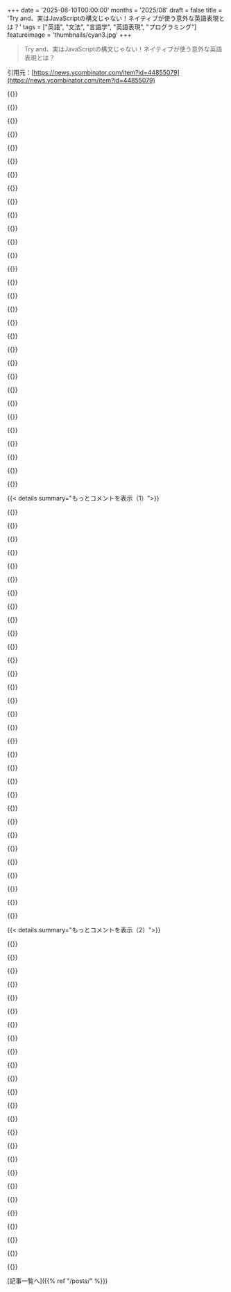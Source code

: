 +++
date = '2025-08-10T00:00:00'
months = '2025/08'
draft = false
title = 'Try and、実はJavaScriptの構文じゃない！ネイティブが使う意外な英語表現とは？'
tags = ["英語", "文法", "言語学", "英語表現", "プログラミング"]
featureimage = 'thumbnails/cyan3.jpg'
+++

> Try and、実はJavaScriptの構文じゃない！ネイティブが使う意外な英語表現とは？

引用元：[https://news.ycombinator.com/item?id=44855079](https://news.ycombinator.com/item?id=44855079)




{{<matomeQuote body="最初JavaScriptの新構文提案かと思ったよ。このサイト面白いね。僕のお気に入りの構文”what all”のページを探したら、”Who says this?”っていう見出しが”Who all says this?”に変わってたんだ！すごい！<br>https://ygdp.yale.edu/phenomena/what-all" userName="rezmason" createdAt="2025/08/10 23:42:51" color="#45d325">}}




{{<matomeQuote body="なんで”try and”は”try / finally”みたいで、”what all”はfilter()みたいなんだろうね。僕は複数のPromiseを待つ”await y’all”もアリだと思うよ。" userName="nine_k" createdAt="2025/08/11 03:29:54" color="#ff33a1">}}




{{<matomeQuote body="もし…<br>tryで数値をパースして、<br>andブロックで結果を表示（0除算）、<br>でもcatchがandブロック内で起きた0除算エラーを捕まえられない、<br>ってことがあったらどうする？" userName="AlienRobot" createdAt="2025/08/11 10:21:21" color="#ff33a1">}}




{{<matomeQuote body="実際にはdisplayResult(x / 0)をtry catchの外に出せるから、実践的な反例は難しいね。でも、深いコールスタックで発生したエラーがtry catchにキャッチされちゃう状況はよくあるよね。それは本来の意図と違う場合もあるから、もっと良い方法があるかもね。" userName="sillysaurusx" createdAt="2025/08/11 13:23:21" color="#38d3d3">}}




{{<matomeQuote body="Pythonのtry/elseにちょっと似てるけど、違うね。もしtryブロックのステートメントと”and”が入り組めるなら、もっと汎用的になるんじゃないかな。" userName="rcxdude" createdAt="2025/08/11 12:11:48" color="#ff5733">}}




{{<matomeQuote body="Yaleのプロジェクトは、-en形の動詞が消えつつあること、例えば”I should have gone”じゃなくて”I should have went”って言うようになることを見落としてるみたいだね。彼らが取り上げてる構文も、必ずしも文法的多様性の例とは言えないよ。引用を見る限り、ほとんどの英語圏で使われてるみたいだからね。" userName="thaumasiotes" createdAt="2025/08/11 04:27:53" color="#45d325">}}




{{<matomeQuote body="このJavaScriptって何？僕は違う時代から来たんだ。<br>https://en.wikipedia.org/wiki/COMEFROM" userName="nroets" createdAt="2025/08/11 03:44:37" color="">}}




{{<matomeQuote body="個人的な経験だけど、”what all”はインド英語話者が一番よく使うのを耳にする気がするんだ。まあ、このサイトの範囲外だろうけどね。" userName="sudhirb" createdAt="2025/08/11 14:49:24" color="">}}




{{<matomeQuote body="これは、誰かに指摘されるまでは気づかないけど、一度気づくとそこら中で耳にするようになる、そういう構文だよね。" userName="KurSix" createdAt="2025/08/11 07:53:45" color="">}}




{{<matomeQuote body="日本語で何かを試す時に使う「Xて見る」って表現と、英語の「try and X」が似てるって面白い比較だね。「Xて見る」は文字通り「Xして、どうなるか見る」って意味に分解できるから、英語話者には「Xしてみてどうなるか見てみよう」って感覚で理解しやすいかも。つまり「try and X」って感じかな。" userName="derefr" createdAt="2025/08/10 16:58:00" color="#38d3d3">}}




{{<matomeQuote body="前のはもっと良い分析だよ。「Xて」は「て形」なんだよね。「Xて Y」って形は、Yが「見る」みたいな特定の動詞じゃない限り、大体「XしてY」って意味になるんだ。例えば「夜ご飯を作って食べる」みたいにね。でも、「見る」とか「行く」が後ろに来ると特殊な意味になるんだ。「作って見る」は「作ってみる」、「食べて行く」は「食べに行く」って感じ。でも、「〜てしまう」みたいに、英語の疑似等位接続じゃないのもあるよ。この英語と日本語の類似は多分偶然だけど、面白いよね。" userName="tomsmeding" createdAt="2025/08/10 17:47:18" color="#ff5733">}}




{{<matomeQuote body="これ、いい解説だね。Duolingoがユーザーコメントや解説セクションを無くしちゃったのは残念だよ。前はああいうのがあったんだけどな（いつも正確ってわけじゃなかったけど、多分それが無くなった理由の一つかな）。" userName="musicale" createdAt="2025/08/10 19:38:44" color="">}}




{{<matomeQuote body="裏技だけど、Duolingoはゲームみたいなもんで、ちゃんと語学を学ぶには行き止まりだよ。本当に学びたいなら直感を育む必要があって、それはレベルに合った大量のインプットからしか得られないんだ。良質なネイティブ向けポッドキャストとか、読み物を探してみてね。「Refold」ってのを調べると良い戦略が見つかるよ（関係者じゃないけど、素晴らしいからね）。何をするにしても、楽しむことが大事だよ。語学学習はマラソンだから、目的地だけじゃなくて過程が楽しいんだ。" userName="bacheaul" createdAt="2025/08/10 23:08:10" color="#ff5733">}}




{{<matomeQuote body="いつも言ってるんだけど、言語を学びたいなら、それに囲まれることだね。私が知ってる言語は全部このやり方で覚えたよ。ポーランド語は、最初はあんまり分からなくても、みんながその言語で書いてるのを見てたんだ。翻訳機が助けになって、よく使う単語やフレーズを覚えたし、文法にも役立ったけど、難しい言語だから速くはなかったな。理解できるレベルでは話せるけど、英語みたいに聞いたり話したりをあんまりしなかったから、流暢には話せないんだ。スペイン語は簡単だったよ。翻訳機と二人の人との長い会話、あと音楽だけで大丈夫だった。発音も問題ない、母国語が助けになったからね。フランス語は、やってみたけど途中で興味も理由も失っちゃったから、ちょっと難しかったかも。アラビア語を習おうとしてるんだけど、私にとっては全く別物だね。" userName="johnisgood" createdAt="2025/08/11 07:38:35" color="#ff33a1">}}




{{<matomeQuote body="Duolingoを楽しんでる人はたくさんいるし、簡単な絵本とか初心者クラスと比べて、それが語学学習の行き止まりだとは思わないな。流暢なスピーカーになれるかって？いや、そうはならないけど、だから何？って感じだよ。" userName="lazyasciiart" createdAt="2025/08/10 23:21:22" color="">}}




{{<matomeQuote body="＞いや、そうはならないけど、だから何？<br>Duolingoは自分たちのことを流暢になれるプラットフォームだって宣伝してるからだよ。だからこそ、その限界を認識することが重要なんだ。" userName="Mtinie" createdAt="2025/08/11 00:48:07" color="#38d3d3">}}




{{<matomeQuote body="Duolingoの限界を認識してない人が、私が出会った中には文字通り一人もいない気がするな。多分、周りに多言語話者が多い環境だからかもしれないけどね。" userName="lazyasciiart" createdAt="2025/08/11 04:50:41" color="">}}




{{<matomeQuote body="もし誰もがDuolingoの限界を認識してるなら、広告を正確なものに変えてもDuolingoは損しないはずだよね。" userName="nyeah" createdAt="2025/08/11 12:43:00" color="#ff5c5c">}}




{{<matomeQuote body="Duolingoに対する私の印象は、元PMが言ってたことと強く重なるんだ。彼は悪意なく、「Duolingoは、長期的な語学学習に繋がるようにするより、短期的な学習のシグナルに報酬を与えてハッキングする方が簡単だと気付いたんだ」って言ってたよ。今や、自分はCandy Crushをやるほど馬鹿じゃないと思ってる人向けのCandy Crushだね。これは批判ですらなくて、成長と定着に直接報酬が与えられて、語学学習には間接的にしか与えられないっていう、まさに世の常なんだよ。" userName="lambdaphagy" createdAt="2025/08/11 02:20:24" color="#785bff">}}




{{<matomeQuote body="Duolingoを「頭いいCandy Crush」って言うのはキツすぎない？<br>俺は日本語勉強してるし、アニメ見る時もちょっとはわかるし、楽しいし、役に立ってるよ。スコアじゃなくて知識のために使う人もいるんだからさ。" userName="RHSeeger" createdAt="2025/08/11 13:31:39" color="#785bff">}}




{{<matomeQuote body="ごめん、前のコメントはDuolingoの製品部門向けで、ユーザーを攻撃する意図じゃなかったんだ。<br>言語学習が全くないって言いたいわけじゃなくて、学習と数値目標がぶつかると、どうしても数値が優先されがちってことね。" userName="lambdaphagy" createdAt="2025/08/14 23:09:32" color="#45d325">}}




{{<matomeQuote body="日本語のて形が「Try and」みたいな構文を作りやすいのは面白い偶然だね。<br>て形や連用形は英語の”and”より制約が多いんだ。動詞しか繋げないし、動作の順序も決まってる。「犬が飛び跳ねてしっぽを振ってた」とか言えないんだよ。でも、その制約があるからこそ、「〜てみる」とか「〜てしまう」みたいな特殊な表現が自然に作れるんだって。不定形がないのも関係してるね。<br>[1] https://en.wikipedia.org/wiki/Japanese_conjugation#Conjuncti...<br>[2] https://old.reddit.com/r/LearnJapanese/comments/v08pbp/brief..." userName="unscaled" createdAt="2025/08/11 04:17:38" color="#785bff">}}




{{<matomeQuote body="コメント3の「〜てしまう」みたいに完了を意味する表現は、英語だと「done [X]ed」（例: he really done made that.）って感じで、方言だけど過去形であるよね。<br>「〜ていく」みたいな「〜し始める」を意味する表現も、「go and [X]」（例: now why’d you go and make that?）って感じで英語にもあるよ。" userName="derefr" createdAt="2025/08/11 16:07:06" color="#45d325">}}




{{<matomeQuote body="「見てみましょう」とか「見てみてください」って、最初は混乱したんだけどさ、英語の非ネイティブが「I already did do my work.」みたいな余分な”do”に戸惑うのと似たようなもんかなって思ったよ。" userName="trealira" createdAt="2025/08/10 18:49:18" color="#45d325">}}




{{<matomeQuote body="何言ってるかわかんないな。ハンガリー語で「試す」って意味の動詞は「(meg)próbálni」で、「見る」って意味じゃないよ。不定形動詞を引数にとるし、擬似共起みたいな翻訳はされないし、「and」みたいな関連する形もないよ。" userName="hackyhacky" createdAt="2025/08/10 22:39:30" color="#ff5c5c">}}




{{<matomeQuote body="記事が最後に触れて欲しかったのは、「Try and do something」は完了を伴うってことだね。「Try to do something」はできるかわかんないけど、「Try and do something」はなんとかやり遂げるつもりってニュアンスがあるんだ。テキサス南東部ではそう理解されてるよ。" userName="jmbwell" createdAt="2025/08/11 02:48:09" color="#45d325">}}




{{<matomeQuote body="面白いね、俺が育った南カリフォルニアだと、「try and」は完了を意味しないんだ。記事も「go and」だけが完了を意味するって言ってるし。" userName="purplehat_" createdAt="2025/08/11 04:22:21" color="#785bff">}}




{{<matomeQuote body="文法書だと「try and」は「try to」とほぼ同じって書いてあるのに、育った場所でニュアンスが全然違うってのが面白いね。" userName="KurSix" createdAt="2025/08/11 08:00:03" color="#45d325">}}




{{<matomeQuote body="Yeah, maybe it’s regional. I hear “tryan get some peace and quiet” about the same as “tryta get some piece and quiet. Maybe the former is more confident. But tone of voice probably matters more than the words.FWIW I grew up mostly in the Northeast." userName="nyeah" createdAt="2025/08/11 14:10:11" color="#45d325">}}




{{<matomeQuote body="I’m surprised there was no mention of accent. For their example “It’s tough when you’re trying and finish(ing) an assignment under pressure.”, I can’t help but hear “It’s tough when you’re tryna finish an assignment under pressure.”, which really is more like “trying to” than “trying and finishing”." userName="matthewkayin" createdAt="2025/08/11 15:48:28" color="#45d325">}}




{{< details summary="もっとコメントを表示（1）">}}

{{<matomeQuote body="Yeah if I wrote “tryna” out nicely, I would spell it “trying to”. So but that’s my accent accounted for. There are a lot out there." userName="nyeah" createdAt="2025/08/11 16:38:09" color="">}}




{{<matomeQuote body="This makes sense - “tryna” -＞ “tryn ta” -＞ “trying to”.<br>“Tryan” -＞ try and." userName="mikestorrent" createdAt="2025/08/11 20:26:18" color="#ff5c5c">}}




{{<matomeQuote body="I concur with “tryan” - it’s its own word, IMO, in my mind. I had never seen “Try and X” sentences written out before this article, even though I say “tryan” all the time." userName="mikestorrent" createdAt="2025/08/11 20:25:27" color="">}}




{{<matomeQuote body="Doesn’t “try” imply possibility of failure to complete?" userName="sssilver" createdAt="2025/08/11 05:08:26" color="">}}




{{<matomeQuote body="“Could you wash the dog?”Is not a question asking whether the person is capable of washing the dog. It’s a command phrased politely.“Try to wash the dog”“Try and wash the dog”If you had no prior information on whether the dog likes water or not, I’d say that the try-and version expresses a greater level of confidence that washing the dog will be successful, in other words it’s a command.Whereas try-to could be read either straight (this task may fail) or as a command phrased politely." userName="zarzavat" createdAt="2025/08/11 05:29:56" color="#38d3d3">}}




{{<matomeQuote body="The linguistic prescriptivist in in me cringes at “try and”,<br>but I recognize usage has moved on.https://www.merriam-webster.com/grammar/were-going-to-explai..." userName="cratermoon" createdAt="2025/08/11 13:40:25" color="#ff5c5c">}}




{{<matomeQuote body="When prescriptivism is balking at usages that have been continuously in effect for four centuries, the problem is not with the usage. The prescriptivism you’re using is suspect." userName="antonvs" createdAt="2025/08/11 14:51:23" color="#38d3d3">}}




{{<matomeQuote body="記事、面白いね。イディッシュ語の構文、最高だよ！" userName="antonvs" createdAt="2025/08/17 01:25:49" color="">}}




{{<matomeQuote body="規範主義なんてバカげてるよ。砂を数える方がマシだね。" userName="llbbdd" createdAt="2025/08/11 15:14:42" color="">}}




{{<matomeQuote body="うん、規範主義も役割はあるかもね。でも、75年前の権威の言葉より、もっとちゃんと考え抜かれないとね。" userName="nyeah" createdAt="2025/08/11 16:40:45" color="">}}




{{<matomeQuote body="記事の”try and”は失敗の可能性を示すけど、ほとんど期待に近いほど低いんだよね。”try to”を使うと、失敗の可能性が高まる感じ。ニュアンスって大事！" userName="elliotec" createdAt="2025/08/11 05:35:04" color="#ff5c5c">}}




{{<matomeQuote body="Yale大学の定義とは別に、”try and”は意思と可能性を信じる気持ちを表すんだ。話し手が自信なくても、可能性を信じる気持ちと意思はあるけど、必ずしもそれが高い確率につながるとは限らないってことだね。" userName="nonotthat" createdAt="2025/08/11 13:16:16" color="#ff5c5c">}}




{{<matomeQuote body="ってことはさ、誰かに頼み事する時は”try and”を使って、誰かに返事する時は”try to”を使えばいいってことかな。" userName="iqandjoke" createdAt="2025/08/11 08:21:28" color="#38d3d3">}}




{{<matomeQuote body="ノルウェー語では不定詞の”to”と”and”の発音が同じ”o”だから、書き言葉でも混ざっちゃうのが面白いね。”try to stop me”が”prøv å stoppe meg”で、”try and stop me”が”prøv og stopp meg”で、後者がめっちゃ口語的だよ。スウェーデン語やデンマーク語では違うから問題ないみたい。英語とノルウェー語って何か関係あるのかな？" userName="Sardtok" createdAt="2025/08/10 19:40:02" color="#45d325">}}




{{<matomeQuote body="スウェーデン語ではもっと変なんだよ！”att”って書いても、不定詞だと”o”って発音されるんだって。でも”that”の意味で使う”att”はそのまま発音されるんだ。例えば、”Jag tror *att* han gillar *att* äta”って文だと、最初の”att”（that）はそのまま、二番目の”att”（to）は”o”って発音されるんだよ。詳しくはこちら: https://en.m.wiktionary.org/wiki/att#Swedish" userName="touzen" createdAt="2025/08/10 21:54:02" color="#ff5c5c">}}




{{<matomeQuote body="Faarlund教授も賛成するかもね。彼の2014年の論文”English: The Language of the Vikings”によると、英語はスカンジナビア語（北ゲルマン語）で、アングロ・サクソン語（西ゲルマン語）の影響を受けたって主張してるんだ。詳しくはこちら: https://en.m.wikipedia.org/wiki/Jan_Terje_Faarlund" userName="triyambakam" createdAt="2025/08/10 20:16:46" color="#45d325">}}




{{<matomeQuote body="ってことはさ、”try and”って実はすごく古いし、めちゃくちゃ「正しい」英語ってことになるかもしれないね。" userName="actionfromafar" createdAt="2025/08/10 20:39:05" color="#785bff">}}




{{<matomeQuote body="意見は否定しないけど、Faarlundさんの理論への返答で何を言いたいのか分かんないな。" userName="triyambakam" createdAt="2025/08/10 21:49:57" color="">}}




{{<matomeQuote body="「Try and」って、めちゃくちゃノース語やスカンジナビア語、スウェーデン語っぽい響きがあるよね。" userName="actionfromafar" createdAt="2025/08/11 09:10:35" color="">}}




{{<matomeQuote body="彼が言いたいのは、一つのゲルマン語が鍵じゃなくて、各言語を深く掘り下げて関連性を探れば、言語の謎を解く最高の方法ってことみたい。「try」の現代の意味はオリジナルじゃなく、「try and」と「try to」は元々違う概念で、その意味が失われたホモグラフなのかもね。LLMがこんな歴史的・言語学的分析で何を解き明かすか楽しみ。言語の歴史を巻き戻して、過去の文脈に適用できるLLMが登場したらすごいよね。全ての言語の意味をグラフ化し、関連言語をクロスリファレンスして歴史的起源を推測できるLLMに期待大！" userName="hopelite" createdAt="2025/08/11 01:48:44" color="#ff33a1">}}




{{<matomeQuote body="記事読んで真っ先に思ったことだよ！ノルウェー人じゃない人たちにも、僕より上手に説明してくれたね！" userName="Arn_Thor" createdAt="2025/08/10 20:07:04" color="">}}




{{<matomeQuote body="僕が話す英語だと「try and stop me」の方が、より口語的だと感じるな。" userName="nyeah" createdAt="2025/08/11 14:14:58" color="">}}




{{<matomeQuote body="「try and stop me」が「try to stop me and see if you can」の略語だとすれば、この記事の多くの謎は説明できるんじゃないかな。" userName="raldi" createdAt="2025/08/10 14:45:13" color="#ff33a1">}}




{{<matomeQuote body="複数の言語学者がこの用法を間違ってるって指摘してるのが面白いね＞ deemed prescriptively incorrect (Routledge 1864:579 in D. Ross 2013a:120; Partridge 1947:338, Crews et al. 1989:656 in Brook & Tagliamonte 2016:320)。https://en.wikipedia.org/wiki/Linguistic_prescription言語を本当に支配することなんてできないもんね。" userName="echelon" createdAt="2025/08/10 15:05:02" color="#ff5c5c">}}




{{<matomeQuote body="それは「I’ll try and go to the store tomorrow」の意味とは全然違うと思うな。誰も僕を止めようとしてるわけじゃないし。それに、その略語分析だとまだ統語論的な謎が残るよ。そんな省略は、英語で一般的に確認されてる省略のパターンに沿ってないみたいだからね。" userName="foldr" createdAt="2025/08/10 15:02:33" color="#ff5733">}}




{{<matomeQuote body="Dr. Dreの引用も「I’m gonna try (to change the course of hip hop again) and change the course of hip hop again」の略語って解釈できるよ。この形だと「try and」は「何かをやろうとして、成功する」って意味になる。そう考えると記事のテストも納得だよね。試すことと成功することの順序は変えられないから。でもこれって、「try and」が「try to」と同時に、あるいはそれより早く発展したっていう事実を無視してる。だから元々、まだ確立されてないフレーズの略語だったわけじゃないんだよ。" userName="onionisafruit" createdAt="2025/08/10 16:11:30" color="#ff5c5c">}}




{{<matomeQuote body="言語学者は言語の正しい・間違いは言わないよ（個人的な美的感覚はみんなと同じであるとしてもね）。それはまるで生物学者が犬が哺乳類の正しいバージョンで、猫は間違いとか存在しないって言うようなもんだからさ。" userName="umanwizard" createdAt="2025/08/10 15:53:40" color="#ff5c5c">}}




{{<matomeQuote body="でも「try and」ってそういう意味じゃないんだよね。「I’m gonna try and fix this」（直せるか分からないけど直してみるよ）って言うの、完璧にアリじゃん。（俺、そういうのいつも言ってるし）。" userName="hyperpape" createdAt="2025/08/10 21:21:06" color="#ff5c5c">}}




{{<matomeQuote body="その例は「明日店に行ってみて、行けるか試すよ」って感じかな。元のコメントの人が示唆してるようにね。「stop me」は、彼らが使ってた特定の例から出てきただけだよ。" userName="OJFord" createdAt="2025/08/10 15:05:13" color="">}}




{{<matomeQuote body="これ、実際は英語で通常のVP省略（あるいはRight Node Raisingかな？）を使って構築できるけど、変に聞こえるし、同じ意味は伝わらないんだよね。だから違うと思うな。「I’ll try to ___ and see if I can go to the store tomorrow」みたいにね。記事にあったwh-抽出の可能性みたいな色々な統語的事実もあるし。類似の省略構文じゃこれは不可能だし、「私が昨日試して店に行ったの？」みたいに時制の面白い制約もあるんだ。" userName="foldr" createdAt="2025/08/10 15:07:29" color="#45d325">}}

{{</details>}}




{{< details summary="もっとコメントを表示（2）">}}

{{<matomeQuote body="もし現代の言語学者がどんな使い方でも「間違い」って言うなら、そいつの卒業証書を見せてって聞くね。そして、そこの大学を閉鎖すべきかチェックしなきゃ。だって、明らかに言語学101すら教えちゃいけないし、PhDなんてとんでもないよ。言語学は記述的であって、規範的じゃないんだから。" userName="orwin" createdAt="2025/08/10 15:38:05" color="#ff5c5c">}}




{{<matomeQuote body="規範主義的な言語学者は確かに存在するよ。彼らはまさに「正しい」使い方と「間違った」使い方を見極めようとするんだ。" userName="simiones" createdAt="2025/08/11 15:45:46" color="">}}




{{<matomeQuote body="「何を試したけど吐き出した？」" userName="cwmoore" createdAt="2025/08/10 15:15:29" color="">}}




{{<matomeQuote body="生物学者は実際にはそれと逆のことを言ってるんだよね！<br>https://www.scientificamerican.com/article/cats-are-perfect-..." userName="menage" createdAt="2025/08/10 16:20:40" color="#785bff">}}




{{<matomeQuote body="あれは「try」が名詞の直接目的語を取る場合の、普通の並列構造からのacross-the-board抽出のケースだよ。「何を試したけど何を吐き出したの？」って感じ。リンク先の記事の例は、本来の「本当の」並列構造では不可能な、片方からの抽出なんだ。" userName="foldr" createdAt="2025/08/10 15:19:12" color="#45d325">}}




{{<matomeQuote body="じゃあ言語学は無価値じゃん。記述主義は何にも教えてくれないよ。ただ「へえ、その言葉そうやって使うんだね」って言うだけだし。幸い、世間がいくら悪者扱いしようとしても、規範主義者はいまだにいるけどね。" userName="bigstrat2003" createdAt="2025/08/11 04:58:33" color="#45d325">}}




{{<matomeQuote body="規範言語学者がいるって話だけど、主流の真面目な学界じゃ違うよ。規範生物学とか天文学と同じで、規範言語学なんてないんだから。" userName="umanwizard" createdAt="2025/08/12 13:07:33" color="#38d3d3">}}




{{<matomeQuote body="オレは“try and”って、目標にちょっとでも進めそうなら言うかな。もし失敗しそうなら、“try to”って言うね。" userName="__MatrixMan__" createdAt="2025/08/10 23:14:37" color="#45d325">}}




{{<matomeQuote body="その分野で学位や仕事があるからって、科学の仕組みを分かってるってわけじゃないよ。規範生物学なんて、規範言語学よりさらにバカバカしいしね。" userName="MarkusQ" createdAt="2025/08/10 23:37:22" color="#45d325">}}




{{<matomeQuote body="ネイティブのオレからすると、あなたの例はピンとこないな。言語学の専門用語は混乱するかもだけど、馴染みがなさすぎて話せない。“Try, and [if successful] [do the thing].”って感じ？" userName="cwmoore" createdAt="2025/08/10 17:36:03" color="">}}




{{<matomeQuote body="元の投稿は“ほとんど”って言ってるのに、あなたは例外を見つけただけじゃん。" userName="everybodyknows" createdAt="2025/08/10 18:57:42" color="">}}




{{<matomeQuote body="“rein in”についてね。こういうのって、使われてるのに一般的には間違いだって分かってることもあるんだよね。" userName="tigen" createdAt="2025/08/10 19:25:10" color="#785bff">}}




{{<matomeQuote body="アメリカならそうかもね。でも、フランス学士院みたいな組織とか、他の国の似たような機関は、正しい文法や語彙の使い方についてしっかり意見を出してるよ。しかも、そこのメンバーはその国のその分野でトップだと思われてるんだ。" userName="simiones" createdAt="2025/08/12 15:59:25" color="#ff5c5c">}}




{{<matomeQuote body="オレみたいに、最初の3語を短縮して“Ima try and fix this.”って言う人もいるよ。これって実は、別の短縮形を含む短縮形なんだよね。" userName="chuckadams" createdAt="2025/08/11 14:14:59" color="#45d325">}}




{{<matomeQuote body="だから、誰かがPerlの構文を“でもLarry Wallは言語学者だから！”ってPerlsplainingして擁護しようとするたびに、オレはゾッとするんだよね。" userName="DonHopkins" createdAt="2025/08/10 21:11:14" color="">}}




{{<matomeQuote body="彼女は本気じゃなくて、冗談言ってるんだと思うよ。" userName="mcphage" createdAt="2025/08/11 01:01:27" color="">}}




{{<matomeQuote body="俺的には、「try and see for yourself」って言われたら、失敗の可能性とか、何か新しいことを試す感じがするな。結果が成功か失敗かで考えるなら、「try」には失敗する可能性もゼロじゃないって意味が含まれるんだよね。<br>結果を成功か失敗かで考えないなら、「try this flavour of ice-cream」は体験だし、「try this outfit」(合うか合わないか)は失敗しようがないテストだ。哲学的には、マスターYodaが言った通りさ。「Do or do not, there is no try.」。" userName="yMEyUyNE1" createdAt="2025/08/11 08:25:49" color="#45d325">}}




{{<matomeQuote body="俺は「Try and X」って、「Try to X and do X」って意味だと思うんだよね。つまり、試みて、その試みが成功したらXを完了するってこと。「I’ll try and eat the salad.」は、「サラダを試食して、もし可能なら全部食べる」って表現できるんじゃないかな。" userName="bendigedig" createdAt="2025/08/10 19:28:11" color="">}}




{{<matomeQuote body="フランス語アカデミーのメンバーは言語学者じゃないよ。ほとんどが作家とか、歴史や哲学とか別の分野の学者だね。フランス語が読めるならここをチェックしてみて: https://www.academie-francaise.fr/les-immortels/les-quarante...<br>彼らがそれぞれの分野でトップだとしても、その分野は言語学じゃないだろ。" userName="umanwizard" createdAt="2025/08/12 22:22:37" color="#45d325">}}




{{<matomeQuote body="親コメントの「most」は、謎の割合の話であって、今回の構文の適用範囲のことじゃないよ。とにかく、これは例外じゃない。「try and do X」が「try to do X」と同じ意味っていうのは、圧倒的な一般論なんだ。OPの例みたいな命令形でも、俺の例でも同じだよ。次のどのパターンも、「to」と「and」で大きな違いはないんだ。<br>Try and/to do it quietly<br>Try and/to be a little more polite.<br>Try and/to hand your homework in on time.<br>特定のケースで微妙な意味の違いがあるのは同意するけど、それはそんなに系統的な現象じゃないし、「try and」が複雑な複数節の省略表現だとする根拠にもならないと思うね。" userName="foldr" createdAt="2025/08/10 19:29:08" color="#ff5733">}}




{{<matomeQuote body="そうかもだけど、たとえそうだとしても、親コメントとは明らかに違うよね。俺にとっては、「I’m gonna try and fix it before I buy a new one, but that’s probably what I’m gonna have to do」っていう文は、全然違和感ないよ。" userName="hyperpape" createdAt="2025/08/11 01:19:49" color="">}}




{{<matomeQuote body="俺は英語の非ネイティブだけど、30年以上英語圏に住んでいても「try and」は「should of」と同じくらいダメに聞こえるんだ。個人的には「教養のない人」が使う言葉って認識してる。でもさ、正しい言葉ってのは、結局みんながコミュニケーションに適切だと見なすものだって固く信じてるよ。" userName="bsoles" createdAt="2025/08/10 18:06:53" color="">}}




{{<matomeQuote body="「sounds to me as bad as “should of”」<br>「should of」のスペルミスが、あなたが嫌う理由なのかな？「should’ve」とか「should have」って聞いたら、そんなにイライラしないかもね？「would’ve」とか「could’ve」も聞いてみて。でも、https://www.grammar-monster.com/lessons/should_of_would_of_c... を聞いて、「should of」の「of」を本当にクリアに発音する人がいるのか疑問に思ったよ…間違って聞こえてイライラし始めるのが心配だわ。<br>イライラするって言われて、実際にイライラし始めるほど嫌なことはないよね。そんな法則を内面化しないようにね、じゃないと再帰的にイライラしちゃうから。<br>次に職場で本当にイライラする曖昧で繰り返しの／断続的な音を聞いたら、同僚に言ってみるといいよ、彼らの仕事人生を台無しにしたいならね。(軽微な編集)。英語を勉強した人が、本を読んで英語を教えられた結果として、特定の種類のミス（たいてい発音）をすることがよくあるんだ。現代の語学教育は特定の間違いを引き起こすね。耳で言語を学ぶのには、生まれつきの模倣の技術／スキルがあるんだ。残念ながら、その技術は教えられてないし、ほとんど認識もされてないんだよね。多分、集中的な１対１のやり取りと意図が一番効果的だからかな。本の学習はうちの社会が使ってきたデフォルトだし、教育のある人の中には本を好む人もいる。話し言葉の英語を学ぶときは、綴りを無視するようにすることが大切だよ。ネイティブの英語話者は、言語を学んだ後に綴りを学んでいて、馴染みのない単語の発音を学ぶコツがある環境にいるからね。単語を綴り通りに発音する間違いをする人を、階級的／学術的にからかう風潮が強いんだ（単語が“適切に”どう発音されるかを知ってるのは、多くの人にとって重要な違いだからね。受け入れられた言葉遊びもそう）。" userName="robocat" createdAt="2025/08/10 20:00:46" color="#ff33a1">}}




{{<matomeQuote body="「should’ve」のことかな？それは「should」と「have」のよくある縮約形だよ。多くのアメリカンアクセントでは、「should’ve」と「should have」の違いはほとんどなくて、実際は違っても「should of」って聞こえることもあるんだ。聞き手や媒体にもよるし、「should’ve」は会話的／非公式な使い方に合ってるね。「he shouldn’t’ve done that」みたいに言うのは全く普通だけど、もしメッセージを書くなら、最後の縮約形は少なくとも「have」に展開するかな。<br>多くのアメリカ英語の方言、特に南部や西部の方言は、教育レベルが低いと結びつけられがちだって一般的な認識があるけど、どこから来てるのかは分からないな。<br>俺はネイティブの英語話者だけど、誰かが縮約形を使わない話し方をすると、冗長で堅苦しく聞こえるって感じるよ。怒られてる時とか、誰かが厳しく主張するために（あるいは怒って）話してる時に結びつくんだ。<br>例：<br>“You don’t know where you’re going, you should’ve taken a left” - 案内／中立的<br>“You do not know where you are going, you should have taken a left” - 批判的／説教<br>縮約形を省略すると、一般的に奇妙で不自然な話し方になることがあるね：<br>“Shouldn’t we go?” -＞ “Should not we go?”<br>“Aren’t you coming?” -＞ “Are not you coming?”<br>“We didn’t, but we should’ve.” -＞ “We did not, but we should have.”" userName="eaglelizard" createdAt="2025/08/10 19:25:03" color="#ff5c5c">}}

{{</details>}}



[記事一覧へ]({{% ref "/posts/" %}})
